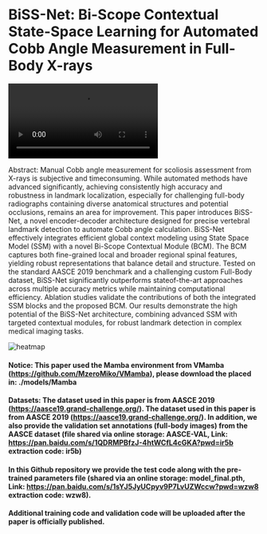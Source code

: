# BiSS-Net: Bi-Scope Contextual State-Space Learning for Automated Cobb Angle Measurement in Full-Body X-rays

<video src="https://media.githubusercontent.com/media/w-haodong/BiSS/main/b416f15f13bce259a84a46166888a1d7.mp4" controls="controls" style="max-width: 720px;">
</video>

Abstract: Manual Cobb angle measurement for scoliosis assessment from X-rays is subjective and timeconsuming. While automated methods have advanced significantly, achieving consistently high accuracy and robustness in landmark localization, especially for challenging full-body radiographs containing diverse anatomical structures and potential occlusions, remains an area for improvement. This paper introduces BiSS-Net, a novel encoder-decoder architecture designed for precise vertebral landmark detection to automate Cobb angle calculation. BiSS-Net effectively integrates efficient global context modeling using State Space Model (SSM) with a novel Bi-Scope Contextual Module (BCM). The BCM captures both fine-grained local and broader regional spinal features, yielding robust representations that balance detail and structure. Tested on the standard AASCE 2019 benchmark and a challenging custom Full-Body dataset, BiSS-Net significantly outperforms stateof-the-art approaches across multiple accuracy metrics while maintaining computational efficiency. Ablation studies validate the contributions of both the integrated SSM blocks and the proposed BCM. Our results demonstrate the high potential of the BiSS-Net architecture, combining advanced SSM with targeted contextual modules, for robust landmark detection in complex medical imaging tasks.

![heatmap](https://github.com/user-attachments/assets/cea2a6be-412d-42aa-a9ce-e3a4c6e6f9b8)

#### Notice: This paper used the Mamba environment from VMamba (https://github.com/MzeroMiko/VMamba), please download the placed in: ./models/Mamba

#### Datasets: The dataset used in this paper is from AASCE 2019 (https://aasce19.grand-challenge.org/). The dataset used in this paper is from AASCE 2019 (https://aasce19.grand-challenge.org/). In addition, we also provide the validation set annotations (full-body images) from the AASCE dataset (file shared via online storage: AASCE-VAL, Link: https://pan.baidu.com/s/1QDRMPBfzJ-4htWCfL4cGKA?pwd=ir5b extraction code: ir5b)

#### In this Github repository we provide the test code along with the pre-trained parameters file (shared via an online storage: model_final.pth, Link: https://pan.baidu.com/s/1sYJ5JyUCpyv9P7LvUZWccw?pwd=wzw8 extraction code: wzw8). 
#### Additional training code and validation code will be uploaded after the paper is officially published.

